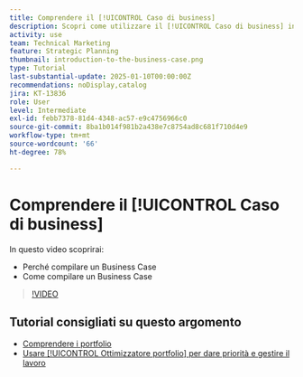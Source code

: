 ```yaml
---
title: Comprendere il [!UICONTROL Caso di business]
description: Scopri come utilizzare il [!UICONTROL Caso di business] in Workfront per valutare i progetti richiesti e confrontarli con altri progetti nel tuo portfolio.
activity: use
team: Technical Marketing
feature: Strategic Planning
thumbnail: introduction-to-the-business-case.png
type: Tutorial
last-substantial-update: 2025-01-10T00:00:00Z
recommendations: noDisplay,catalog
jira: KT-13836
role: User
level: Intermediate
exl-id: febb7378-81d4-4348-ac57-e9c4756966c0
source-git-commit: 8ba1b014f981b2a438e7c8754ad8c681f710d4e9
workflow-type: tm+mt
source-wordcount: '66'
ht-degree: 78%

---
```


# Comprendere il [!UICONTROL Caso di business]

In questo video scoprirai:

* Perché compilare un Business Case
* Come compilare un Business Case

>[!VIDEO](https://video.tv.adobe.com/v/3442843/?quality=12&learn=on)

## Tutorial consigliati su questo argomento

* [Comprendere i portfolio](/help/portfolios-and-programs/overview-of-adobe-workfront-portfolios.md)
* [Usare [!UICONTROL Ottimizzatore portfolio] per dare priorità e gestire il lavoro](/help/portfolios-and-programs/prioritize-and-manage-work-with-portfolios.md)
